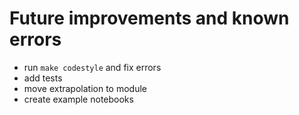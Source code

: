 # Future improvements and known errors

- run `make codestyle` and fix errors
- add tests
- move extrapolation to module
- create example notebooks
